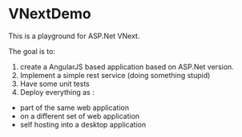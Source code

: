 VNextDemo
=========

This is a playground for ASP.Net VNext.

The goal is to:

1. create a AngularJS based application based on ASP.Net version.
2. Implement a simple rest service (doing something stupid)
3. Have some unit tests
4. Deploy everything as :

- part of the same web application
- on a different set of web application
- self hosting into a desktop application
